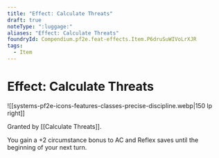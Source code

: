```yaml
---
title: "Effect: Calculate Threats"
draft: true
noteType: ":luggage:"
aliases: "Effect: Calculate Threats"
foundryId: Compendium.pf2e.feat-effects.Item.P6druSuWIVoLrXJR
tags:
  - Item
---
```


# Effect: Calculate Threats
![[systems-pf2e-icons-features-classes-precise-discipline.webp|150 lp right]]

Granted by [[Calculate Threats]].

You gain a +2 circumstance bonus to AC and Reflex saves until the beginning of your next turn.
